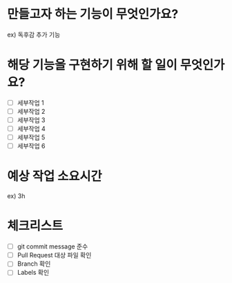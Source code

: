 # 만들고자 하는 기능이 무엇인가요?

ex) 독후감 추가 기능

# 해당 기능을 구현하기 위해 할 일이 무엇인가요?

- [ ] 세부작업 1
- [ ] 세부작업 2
- [ ] 세부작업 3
- [ ] 세부작업 4
- [ ] 세부작업 5
- [ ] 세부작업 6

# 예상 작업 소요시간

ex) 3h

# 체크리스트

- [ ] git commit message 준수
- [ ] Pull Request 대상 파일 확인
- [ ] Branch 확인
- [ ] Labels 확인
